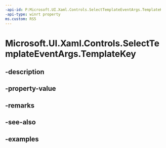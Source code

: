```yaml
---
-api-id: P:Microsoft.UI.Xaml.Controls.SelectTemplateEventArgs.TemplateKey
-api-type: winrt property
ms.custom: RS5
---
```


<!-- Property syntax.
public string TemplateKey { get;  set; }
-->

# Microsoft.UI.Xaml.Controls.SelectTemplateEventArgs.TemplateKey

## -description

## -property-value

## -remarks

## -see-also

## -examples

